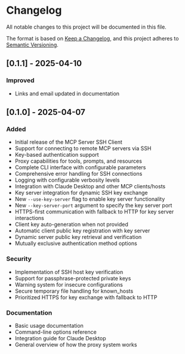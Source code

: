 # Changelog

All notable changes to this project will be documented in this file.

The format is based on [Keep a Changelog](https://keepachangelog.com/en/1.1.0/),
and this project adheres to [Semantic Versioning](https://semver.org/spec/v2.0.0.html).

## [0.1.1] - 2025-04-10

### Improved
- Links and email updated in documentation

## [0.1.0] - 2025-04-07

### Added
- Initial release of the MCP Server SSH Client
- Support for connecting to remote MCP servers via SSH
- Key-based authentication support
- Proxy capabilities for tools, prompts, and resources
- Complete CLI interface with configurable parameters
- Comprehensive error handling for SSH connections
- Logging with configurable verbosity levels
- Integration with Claude Desktop and other MCP clients/hosts
- Key server integration for dynamic SSH key exchange
- New `--use-key-server` flag to enable key server functionality
- New `--key-server-port` argument to specify the key server port
- HTTPS-first communication with fallback to HTTP for key server interactions
- Client key auto-generation when not provided
- Automatic client public key registration with key server
- Dynamic server public key retrieval and verification
- Mutually exclusive authentication method options

### Security
- Implementation of SSH host key verification
- Support for passphrase-protected private keys
- Warning system for insecure configurations
- Secure temporary file handling for known_hosts
- Prioritized HTTPS for key exchange with fallback to HTTP

### Documentation
- Basic usage documentation
- Command-line options reference
- Integration guide for Claude Desktop
- General overview of how the proxy system works
